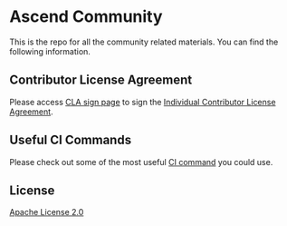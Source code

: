 # Ascend Community

This is the repo for all the community related materials. You can find the
following information.

## Contributor License Agreement

Please access [CLA sign page](https://clasign.osinfra.cn/sign/Z2l0ZWUlMkZhc2NlbmQ=) to sign the [Individual Contributor License Agreement](ICLA.txt).

## Useful CI Commands

Please check out some of the most useful [CI command](command.md)
you could use.

## License

[Apache License 2.0](LICENSE)

